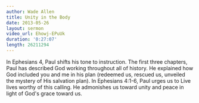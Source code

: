 ```yaml
--- 
author: Wade Allen 
title: Unity in the Body 
date: 2013-05-26 
layout: sermon
video_url: Ehowj-EPuUk
duration: '0:27:07'
length: 26211294
---
```


In Ephesians 4, Paul shifts his tone to instruction. The first three chapters, Paul has described God working throughout all of history. He explained how God included you and me in his plan (redeemed us, rescued us, unveiled the mystery of His salvation plan). In Ephesians 4:1-6, Paul urges us to Live lives worthy of this calling. He admonishes us toward unity and peace in light of God's grace toward us.